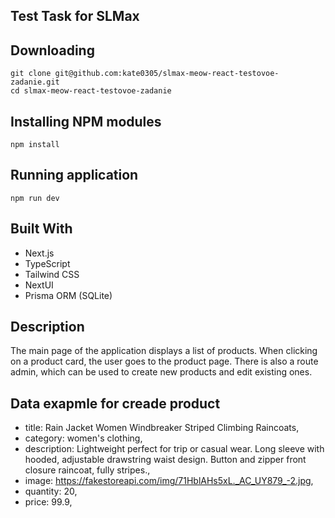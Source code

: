 ## Test Task for SLMax

## Downloading

```
git clone git@github.com:kate0305/slmax-meow-react-testovoe-zadanie.git
cd slmax-meow-react-testovoe-zadanie
```

## Installing NPM modules

```
npm install
```

## Running application

```
npm run dev
```

## Built With
- Next.js
- TypeScript
- Tailwind CSS
- NextUI
- Prisma ORM (SQLite)

## Description

The main page of the application displays a list of products. When clicking on a product card, the user goes to the product page.
There is also a route admin, which can be used to create new products and edit existing ones.

## Data exapmle for creade product
- title: Rain Jacket Women Windbreaker Striped Climbing Raincoats,
- category: women's clothing,
- description: Lightweight perfect for trip or casual wear. Long sleeve with hooded, adjustable drawstring waist design. Button and zipper front closure raincoat, fully stripes.,
- image: https://fakestoreapi.com/img/71HblAHs5xL._AC_UY879_-2.jpg,
- quantity: 20,
- price: 99.9,



